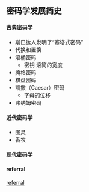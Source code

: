 ## 密码学发展简史

#### 古典密码学
- 斯巴达人发明了“塞塔式密码”
- 代换和置换
- 滚桶密码
  - 密钥 滚筒的宽度
- 掩格密码
- 棋盘密码
- 凯撒（Caesar）密码
  - 字母的位移
- 弗纳姆密码  

#### 近代密码学

- 图灵
- 香农

#### 现代密码学

#### referral
[referral](https://github.com/the-web3/cryptography/tree/master/history)